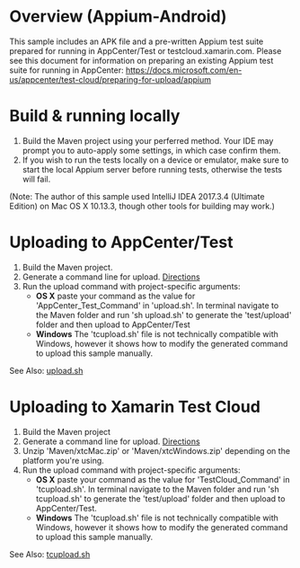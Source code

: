 # Overview (Appium-Android)
This sample includes an APK file and a pre-written Appium test suite prepared for running in AppCenter/Test or testcloud.xamarin.com. Please see this document for information on preparing an existing Appium test suite for running in AppCenter: https://docs.microsoft.com/en-us/appcenter/test-cloud/preparing-for-upload/appium

# Build & running locally
1. Build the Maven project using your perferred method. Your IDE may prompt you to auto-apply some settings, in which case confirm them. 
2. If you wish to run the tests locally on a device or emulator, make sure to start the local Appium server before running tests, otherwise the tests will fail. 

(Note: The author of this sample used IntelliJ IDEA 2017.3.4 (Ultimate Edition) on Mac OS X 10.13.3, though other tools for building may work.)

# Uploading to AppCenter/Test
1. Build the Maven project.
2. Generate a command line for upload. [Directions](AppCenter-Test-Samples#appcentertest-command-line)
3. Run the upload command with project-specific arguments:
   - **OS X** paste your command as the value for 'AppCenter_Test_Command' in 'upload.sh'. In terminal navigate to the Maven folder and run 'sh upload.sh' to generate the 'test/upload' folder and then upload to AppCenter/Test
   - **Windows** The 'tcupload.sh' file is not technically compatible with Windows, however it shows how to modify the generated command to upload this sample manually.
   
See Also: [upload.sh](Maven/upload.sh)

# Uploading to Xamarin Test Cloud
1. Build the Maven project
2. Generate a command line for upload. [Directions](../../AppCenter-Test-Samples#testcloud-command-line)
3. Unzip 'Maven/xtcMac.zip' or 'Maven/xtcWindows.zip' depending on the platform you're using.
4. Run the upload command with project-specific arguments:
   - **OS X** paste your command as the value for 'TestCloud_Command' in 'tcupload.sh'. In terminal navigate to the Maven folder and run 'sh tcupload.sh' to generate the 'test/upload' folder and then upload to AppCenter/Test.
   - **Windows** The 'tcupload.sh' file is not technically compatible with Windows, however it shows how to modify the generated command to upload this sample manually.
   
See Also: [tcupload.sh](Maven/tcupload.sh)